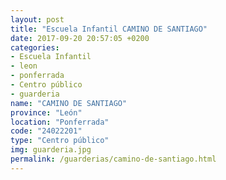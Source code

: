 ```yaml
---
layout: post
title: "Escuela Infantil CAMINO DE SANTIAGO"
date: 2017-09-20 20:57:05 +0200
categories:
- Escuela Infantil
- leon
- ponferrada
- Centro público
- guarderia
name: "CAMINO DE SANTIAGO"
province: "León"
location: "Ponferrada"
code: "24022201"
type: "Centro público"
img: guarderia.jpg
permalink: /guarderias/camino-de-santiago.html
---
```


